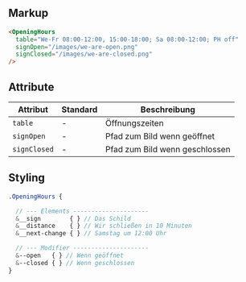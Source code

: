 ## Markup

```HTML
<OpeningHours
  table="We-Fr 08:00-12:00, 15:00-18:00; Sa 08:00-12:00; PH off"
  signOpen="/images/we-are-open.png"
  signClosed="/images/we-are-closed.png"
/>
```

## Attribute

| Attribut     | Standard | Beschreibung                   |
| ------------ | -------- | ------------------------------ |
| `table`      | -        | Öffnungszeiten                 |
| `signOpen`   | -        | Pfad zum Bild wenn geöffnet    |
| `signClosed` | -        | Pfad zum Bild wenn geschlossen |

## Styling

```SCSS
.OpeningHours {

  // --- Elements ---------------------
  &__sign        { } // Das Schild
  &__distance    { } // Wir schließen in 10 Minuten
  &__next-change { } // Samstag um 12:00 Uhr

  // --- Modifier ---------------------
  &--open   { } // Wenn geöffnet
  &--closed { } // Wenn geschlossen
}
```
